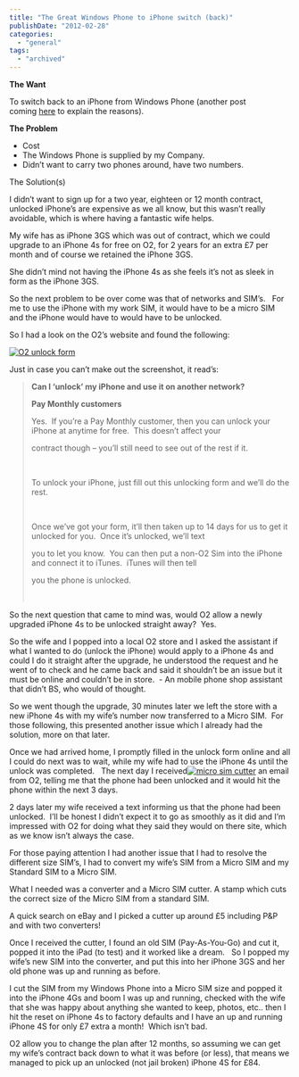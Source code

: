 ```yaml
---
title: "The Great Windows Phone to iPhone switch (back)"
publishDate: "2012-02-28"
categories: 
  - "general"
tags:
  - "archived"
---
```


**The Want**

To switch back to an iPhone from Windows Phone (another post coming [here](https://ramblinggeek.co.uk/2012/02/the-great-windows-phone-to-iphone-switch-back/ "The Great Windows Phone to iPhone switch (back)") to explain the reasons).

**The Problem**

- Cost
- The Windows Phone is supplied by my Company.
- Didn’t want to carry two phones around, have two numbers.

The Solution(s)

I didn’t want to sign up for a two year, eighteen or 12 month contract, unlocked iPhone’s are expensive as we all know, but this wasn’t really avoidable, which is where having a fantastic wife helps.

My wife has as iPhone 3GS which was out of contract, which we could upgrade to an iPhone 4s for free on O2, for 2 years for an extra £7 per month and of course we retained the iPhone 3GS.

She didn’t mind not having the iPhone 4s as she feels it’s not as sleek in form as the iPhone 3GS.

So the next problem to be over come was that of networks and SIM’s.   For me to use the iPhone with my work SIM, it would have to be a micro SIM and the iPhone would have to would have to be unlocked.

So I had a look on the O2’s website and found the following:

[![O2 unlock form](https://ramblinggeek.co.uk/wp-content/uploads/2012/02/O2-unlock-form_thumb.jpg "O2 unlock form")](https://ramblinggeek.co.uk/wp-content/uploads/2012/02/O2-unlock-form.jpg)

Just in case you can’t make out the screenshot, it read’s:

> **Can I ‘unlock’ my iPhone and use it on another network?**
> 
> **Pay Monthly customers**
> 
> Yes.  If you’re a Pay Monthly customer, then you can unlock your iPhone at anytime for free.  This doesn’t affect your
> 
> contract though – you’ll still need to see out of the rest if it.
> 
>  
> 
> To unlock your iPhone, just fill out this unlocking form and we’ll do the rest.
> 
>  
> 
> Once we’ve got your form, it’ll then taken up to 14 days for us to get it unlocked for you.  Once it’s unlocked, we’ll text
> 
> you to let you know.  You can then put a non-O2 Sim into the iPhone and connect it to iTunes.  iTunes will then tell
> 
> you the phone is unlocked.
> 
>  

So the next question that came to mind was, would O2 allow a newly upgraded iPhone 4s to be unlocked straight away?  Yes.

So the wife and I popped into a local O2 store and I asked the assistant if what I wanted to do (unlock the iPhone) would apply to a iPhone 4s and could I do it straight after the upgrade, he understood the request and he went of to check and he came back and said it shouldn’t be an issue but it must be online and couldn’t be in store.  - An mobile phone shop assistant that didn’t BS, who would of thought.

So we went though the upgrade, 30 minutes later we left the store with a new iPhone 4s with my wife’s number now transferred to a Micro SIM.  For those following, this presented another issue which I already had the solution, more on that later.

Once we had arrived home, I promptly filled in the unlock form online and all I could do next was to wait, while my wife had to use the iPhone 4s until the unlock was completed.   The next day I received[![micro sim cutter](https://ramblinggeek.co.uk/wp-content/uploads/2012/02/micro-sim-cutter_thumb.png "micro sim cutter")](https://ramblinggeek.co.uk/wp-content/uploads/2012/02/micro-sim-cutter.png) an email from O2, telling me that the phone had been unlocked and it would hit the phone within the next 3 days.

2 days later my wife received a text informing us that the phone had been unlocked.  I’ll be honest I didn’t expect it to go as smoothly as it did and I’m impressed with O2 for doing what they said they would on there site, which as we know isn’t always the case.

For those paying attention I had another issue that I had to resolve the different size SIM’s, I had to convert my wife’s SIM from a Micro SIM and my Standard SIM to a Micro SIM.

What I needed was a converter and a Micro SIM cutter. A stamp which cuts the correct size of the Micro SIM from a standard SIM.

A quick search on eBay and I picked a cutter up around £5 including P&P and with two converters!

Once I received the cutter, I found an old SIM (Pay-As-You-Go) and cut it, popped it into the iPad (to test) and it worked like a dream.   So I popped my wife’s new SIM into the converter, and put this into her iPhone 3GS and her old phone was up and running as before.

I cut the SIM from my Windows Phone into a Micro SIM size and popped it into the iPhone 4Gs and boom I was up and running, checked with the wife that she was happy about anything she wanted to keep, photos, etc.. then I hit the reset on iPhone 4s to factory defaults and I have an up and running iPhone 4S for only £7 extra a month!  Which isn’t bad.

O2 allow you to change the plan after 12 months, so assuming we can get my wife’s contract back down to what it was before (or less), that means we managed to pick up an unlocked (not jail broken) iPhone 4S for £84.
